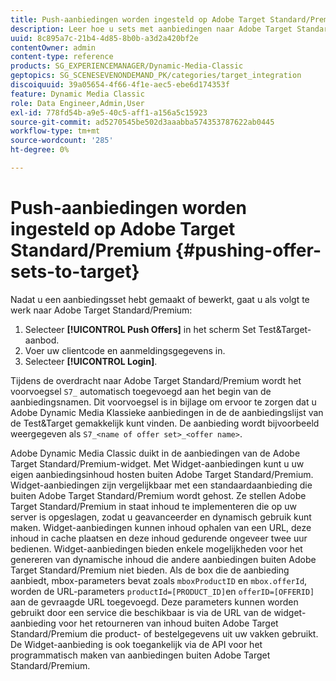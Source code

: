 ```yaml
---
title: Push-aanbiedingen worden ingesteld op Adobe Target Standard/Premium
description: Leer hoe u sets met aanbiedingen naar Adobe Target Standard/Premium vanuit Adobe Dynamic Media Classic kunt uitvoeren.
uuid: 8c895a7c-21b4-4d85-8b0b-a3d2a420bf2e
contentOwner: admin
content-type: reference
products: SG_EXPERIENCEMANAGER/Dynamic-Media-Classic
geptopics: SG_SCENESEVENONDEMAND_PK/categories/target_integration
discoiquuid: 39a05654-4f66-4f1e-aec5-ebe6d174353f
feature: Dynamic Media Classic
role: Data Engineer,Admin,User
exl-id: 778fd54b-a9e5-40c5-aff1-a156a5c15923
source-git-commit: ad5270545be502d3aaabba574353787622ab0445
workflow-type: tm+mt
source-wordcount: '285'
ht-degree: 0%

---
```


# Push-aanbiedingen worden ingesteld op Adobe Target Standard/Premium {#pushing-offer-sets-to-target}

Nadat u een aanbiedingsset hebt gemaakt of bewerkt, gaat u als volgt te werk naar Adobe Target Standard/Premium:

1. Selecteer **[!UICONTROL Push Offers]** in het scherm Set Test&amp;Target-aanbod.
1. Voer uw clientcode en aanmeldingsgegevens in.
1. Selecteer **[!UICONTROL Login]**.

Tijdens de overdracht naar Adobe Target Standard/Premium wordt het voorvoegsel `S7_` automatisch toegevoegd aan het begin van de aanbiedingsnamen. Dit voorvoegsel is in bijlage om ervoor te zorgen dat u Adobe Dynamic Media Klassieke aanbiedingen in de de aanbiedingslijst van de Test&amp;Target gemakkelijk kunt vinden. De aanbieding wordt bijvoorbeeld weergegeven als `S7_<name of offer set>_<offer name>`.

Adobe Dynamic Media Classic duikt in de aanbiedingen van de Adobe Target Standard/Premium-widget. Met Widget-aanbiedingen kunt u uw eigen aanbiedingsinhoud hosten buiten Adobe Target Standard/Premium. Widget-aanbiedingen zijn vergelijkbaar met een standaardaanbieding die buiten Adobe Target Standard/Premium wordt gehost. Ze stellen Adobe Target Standard/Premium in staat inhoud te implementeren die op uw server is opgeslagen, zodat u geavanceerder en dynamisch gebruik kunt maken. Widget-aanbiedingen kunnen inhoud ophalen van een URL, deze inhoud in cache plaatsen en deze inhoud gedurende ongeveer twee uur bedienen. Widget-aanbiedingen bieden enkele mogelijkheden voor het genereren van dynamische inhoud die andere aanbiedingen buiten Adobe Target Standard/Premium niet bieden. Als de box die de aanbieding aanbiedt, mbox-parameters bevat zoals `mboxProductID` en `mbox.offerId`, worden de URL-parameters `productId=[PRODUCT_ID]`en `offerID=[OFFERID]` aan de gevraagde URL toegevoegd. Deze parameters kunnen worden gebruikt door een service die beschikbaar is via de URL van de widget-aanbieding voor het retourneren van inhoud buiten Adobe Target Standard/Premium die product- of bestelgegevens uit uw vakken gebruikt. De Widget-aanbieding is ook toegankelijk via de API voor het programmatisch maken van aanbiedingen buiten Adobe Target Standard/Premium.
